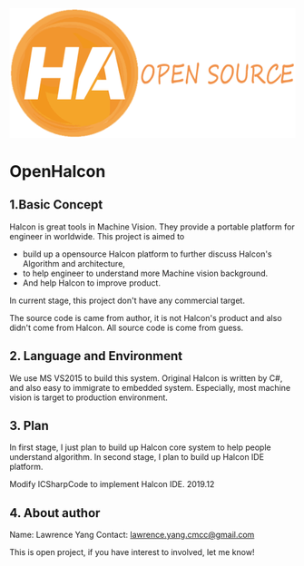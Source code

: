 ![mahua](halconop.png)
# OpenHalcon

## 1.Basic Concept
Halcon is great tools in Machine Vision. They provide a portable platform for engineer in worldwide. This project is aimed to 

* build up a opensource Halcon platform to further discuss Halcon's Algorithm and architecture, 
* to help engineer to understand more Machine vision background. 
* And help Halcon to improve product.

In current stage, this project don't have any commercial target.

The source code is came from author, it is not Halcon's product and also didn't come from Halcon. All source code is come from guess.

## 2. Language and Environment

We use  MS VS2015 to build this system. Original Halcon is written by C#, and also easy to immigrate to embedded system. Especially, most machine vision is target to production environment.

## 3. Plan

In first stage, I just plan to build up Halcon core system to help people understand algorithm. In second stage, I plan to build up Halcon IDE platform.

Modify ICSharpCode to implement Halcon IDE. 2019.12

## 4. About author

Name: Lawrence Yang
Contact: lawrence.yang.cmcc@gmail.com

This is open project, if you have interest to involved, let me know!
